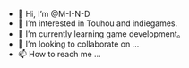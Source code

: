 - 👋 Hi, I’m @M-I-N-D
- 👀 I’m interested in Touhou and indiegames.
- 🌱 I’m currently learning game development。
- 💞️ I’m looking to collaborate on ...
- 📫 How to reach me ...

<!---
M-I-N-D/M-I-N-D is a ✨ special ✨ repository because its `README.md` (this file) appears on your GitHub profile.
You can click the Preview link to take a look at your changes.
--->
